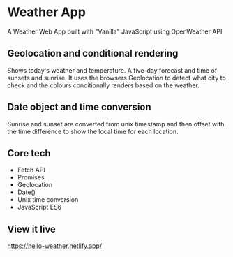 # Weather App

A Weather Web App built with "Vanilla" JavaScript using OpenWeather API.

## Geolocation and conditional rendering

Shows today's weather and temperature. A five-day forecast and time of sunsets and sunrise. It uses the browsers Geolocation to detect what city to check and the colours conditionally renders based on the weather.

## Date object and time conversion

Sunrise and sunset are converted from unix timestamp and then offset with the time difference to show the local time for each location.

## Core tech

- Fetch API
- Promises
- Geolocation
- Date()
- Unix time conversion
- JavaScript ES6

## View it live

https://hello-weather.netlify.app/
